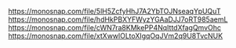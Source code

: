 https://monosnap.com/file/5lH5ZcfyHhJ7A2YbTOJNseaqYpUQuT
https://monosnap.com/file/hdHkPBXYFWyzYGAaDJJ7oRT985aemL
https://monosnap.com/file/cWN7ra8KMkePP4NqIttdXfagQmvOhc
https://monosnap.com/file/xtXwwlOLtoXIgqOqJVm2q9U8TvcNUK